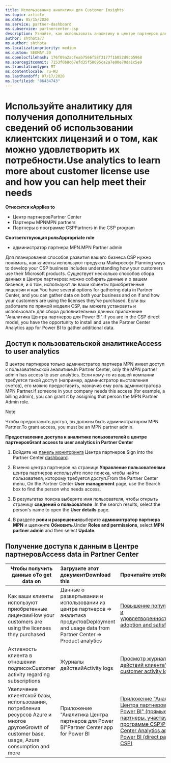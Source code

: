 ```yaml
---
title: Использование аналитики для Customer Insights
ms.topic: article
ms.date: 05/15/2020
ms.service: partner-dashboard
ms.subservice: partnercenter-csp
description: Узнайте, как использовать аналитику в центре партнеров для лучшего понимания бизнеса и того, как ваши клиенты используют приобретенные вами лицензии.
author: shthota77
ms.author: shthota
ms.localizationpriority: medium
ms.custom: SEOMAY.20
ms.openlocfilehash: 176f09a2acfeab7566f58f3177f1b052d9cb5968
ms.sourcegitcommit: 7153f0b8c67efd35f58695ca2a7e00e70da1c5e9
ms.translationtype: MT
ms.contentlocale: ru-RU
ms.lasthandoff: 07/17/2020
ms.locfileid: "86434743"
---
```

# <a name="use-analytics-to-learn-more-about-customer-license-use-and-how-you-can-help-meet-their-needs"></a><span data-ttu-id="a0536-103">Используйте аналитику для получения дополнительных сведений об использовании клиентских лицензий и о том, как можно удовлетворить их потребности.</span><span class="sxs-lookup"><span data-stu-id="a0536-103">Use analytics to learn more about customer license use and how you can help meet their needs</span></span>

<span data-ttu-id="a0536-104">**Относится к**</span><span class="sxs-lookup"><span data-stu-id="a0536-104">**Applies to**</span></span>

- <span data-ttu-id="a0536-105">Центр партнеров</span><span class="sxs-lookup"><span data-stu-id="a0536-105">Partner Center</span></span>
- <span data-ttu-id="a0536-106">Партнеры MPN</span><span class="sxs-lookup"><span data-stu-id="a0536-106">MPN partners</span></span>
- <span data-ttu-id="a0536-107">Партнеры в программе CSP</span><span class="sxs-lookup"><span data-stu-id="a0536-107">Partners in the CSP program</span></span>

<span data-ttu-id="a0536-108">**Соответствующая роль**</span><span class="sxs-lookup"><span data-stu-id="a0536-108">**Appropriate role**</span></span>

- <span data-ttu-id="a0536-109">администратор партнера MPN.</span><span class="sxs-lookup"><span data-stu-id="a0536-109">MPN Partner admin</span></span>

<span data-ttu-id="a0536-110">Для планирования способов развития вашего бизнеса CSP нужно понимать, как клиенты используют продукты Майкрософт.</span><span class="sxs-lookup"><span data-stu-id="a0536-110">Planning ways to develop your CSP business includes understanding how your customers use their Microsoft products.</span></span> <span data-ttu-id="a0536-111">Существует несколько способов сбора данных в Центре партнеров: можно собирать данные и о вашем бизнесе, и о том, используют ли ваши клиенты приобретенные лицензии и как.</span><span class="sxs-lookup"><span data-stu-id="a0536-111">You have several options for gathering data in Partner Center, and you can gather data on both your business and on if and how your customers are using the licenses they've purchased.</span></span> <span data-ttu-id="a0536-112">Если вы работаете по прямой модели CSP, вы можете установить и использовать для сбора дополнительных данных приложение "Аналитика Центра партнеров для Power BI".</span><span class="sxs-lookup"><span data-stu-id="a0536-112">If you are in the CSP direct model, you have the opportunity to install and use the Partner Center Analytics app for Power BI to gather additional data.</span></span>

## <a name="access-to-user-analytics"></a><span data-ttu-id="a0536-113">Доступ к пользовательской аналитике</span><span class="sxs-lookup"><span data-stu-id="a0536-113">Access to user analytics</span></span>

<span data-ttu-id="a0536-114">В центре партнеров только администратор партнера MPN имеет доступ к пользовательской аналитике.</span><span class="sxs-lookup"><span data-stu-id="a0536-114">In Partner Center, only the MPN partner admin has access to user analytics.</span></span> <span data-ttu-id="a0536-115">Если кому-то из вашей компании требуется такой доступ (например, администратор выставления счетов), его можно предоставить, назначив ему роль администратора MPN Partner.</span><span class="sxs-lookup"><span data-stu-id="a0536-115">If someone in your company needs this access (for example, a billing admin), you can grant it by assigning that person the MPN Partner Admin role.</span></span>

>[!NOTE] 
><span data-ttu-id="a0536-116">Чтобы предоставить доступ, вы должны быть администратором MPN Partner.</span><span class="sxs-lookup"><span data-stu-id="a0536-116">To grant access, you must be an MPN partner admin.</span></span>

<span data-ttu-id="a0536-117">**Предоставление доступа к аналитике пользователей в центре партнеров**</span><span class="sxs-lookup"><span data-stu-id="a0536-117">**Grant access to user analytics in Partner Center**</span></span> 

1. <span data-ttu-id="a0536-118">Войдите на [панель мониторинга](https://partner.microsoft.com/dashboard) Центра партнеров.</span><span class="sxs-lookup"><span data-stu-id="a0536-118">Sign into the Partner Center [dashboard](https://partner.microsoft.com/dashboard).</span></span>

2. <span data-ttu-id="a0536-119">В меню центра партнеров на странице **Управление пользователями** центра партнеров используйте поле поиска, чтобы найти пользователя, которому требуется доступ.</span><span class="sxs-lookup"><span data-stu-id="a0536-119">From the Partner Center menu, On the Partner Center **User management** page, use the Search box to find the person who needs access.</span></span>
2.  <span data-ttu-id="a0536-120">В результатах поиска выберите имя пользователя, чтобы открыть страницу **сведений о пользователе** .</span><span class="sxs-lookup"><span data-stu-id="a0536-120">In the search results, select the person's name to open the **User details** page.</span></span>
3.  <span data-ttu-id="a0536-121">В разделе **роли и разрешения**выберите **администратор партнера MPN** и щелкните **Обновить**.</span><span class="sxs-lookup"><span data-stu-id="a0536-121">Under **Roles and permissions**, select **MPN partner admin** and then select **Update**.</span></span>

 
## <a name="access-data-in-partner-center"></a><span data-ttu-id="a0536-122">Получение доступа к данным в Центре партнеров</span><span class="sxs-lookup"><span data-stu-id="a0536-122">Access data in Partner Center</span></span>

|<span data-ttu-id="a0536-123">**Чтобы получить данные о**</span><span class="sxs-lookup"><span data-stu-id="a0536-123">**To get data on**</span></span>   |<span data-ttu-id="a0536-124">**Загрузите этот документ**</span><span class="sxs-lookup"><span data-stu-id="a0536-124">**Download this**</span></span>   |<span data-ttu-id="a0536-125">**Прочитайте это**</span><span class="sxs-lookup"><span data-stu-id="a0536-125">**Read this**</span></span>   | <span data-ttu-id="a0536-126">**Относится к**</span><span class="sxs-lookup"><span data-stu-id="a0536-126">**Applies to**</span></span>    |
|---------------------|:-----------------------|:---------------|:--------------|
|<span data-ttu-id="a0536-127">Как ваши клиенты используют приобретенные лицензии</span><span class="sxs-lookup"><span data-stu-id="a0536-127">How your customers are using the licenses they purchased</span></span>   |<span data-ttu-id="a0536-128">Данные о развертывании и использовании из центра партнеров => аналитика продуктов</span><span class="sxs-lookup"><span data-stu-id="a0536-128">Deployment and usage data from Partner Center => Product analytics</span></span>   |[<span data-ttu-id="a0536-129">Повышение популярности и удовлетворенности</span><span class="sxs-lookup"><span data-stu-id="a0536-129">Increase adoption and satisfaction</span></span>](increasing-adoption-and-satisfaction.md)|<span data-ttu-id="a0536-130">Партнеры CSP</span><span class="sxs-lookup"><span data-stu-id="a0536-130">CSP partners</span></span>|
|<span data-ttu-id="a0536-131">Активность клиента в отношении подписок</span><span class="sxs-lookup"><span data-stu-id="a0536-131">Customer activity regarding subscriptions</span></span>   |<span data-ttu-id="a0536-132">Журналы действий</span><span class="sxs-lookup"><span data-stu-id="a0536-132">Activity logs</span></span>   |[<span data-ttu-id="a0536-133">Просмотр журналов действий клиента</span><span class="sxs-lookup"><span data-stu-id="a0536-133">View customer activity logs</span></span>](activity-logs.md)|<span data-ttu-id="a0536-134">Партнеры CSP</span><span class="sxs-lookup"><span data-stu-id="a0536-134">CSP partners</span></span>   |
|<span data-ttu-id="a0536-135">Увеличение клиентской базы, использования, потребления ресурсов Azure и многое другое</span><span class="sxs-lookup"><span data-stu-id="a0536-135">Growth of customer base, usage, Azure consumption and more</span></span>   |<span data-ttu-id="a0536-136">Приложение "Аналитика Центра партнеров для Power BI"</span><span class="sxs-lookup"><span data-stu-id="a0536-136">Partner Center app for Power BI</span></span>   |[<span data-ttu-id="a0536-137">Приложение "Аналитика Центра партнеров для Power BI" (прямые партнеры, участвующие в программе CSP)</span><span class="sxs-lookup"><span data-stu-id="a0536-137">Partner Center Analytics app for Power BI (direct partners in CSP)</span></span>](power-bi-app-for-direct-partners.md)|<span data-ttu-id="a0536-138">Прямые партнеры CSP</span><span class="sxs-lookup"><span data-stu-id="a0536-138">CSP direct partners</span></span>|






